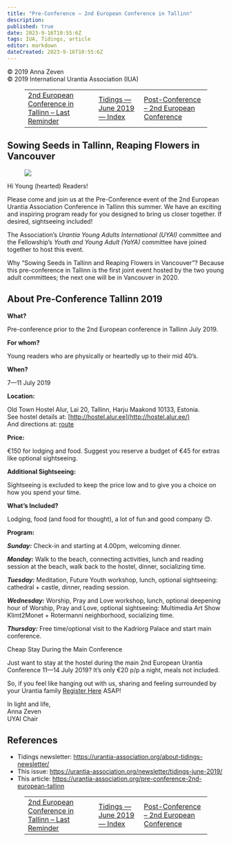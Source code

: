 ```yaml
---
title: "Pre-Conference – 2nd European Conference in Tallinn"
description: 
published: true
date: 2023-9-16T10:55:6Z
tags: IUA, Tidings, article
editor: markdown
dateCreated: 2023-9-16T10:55:6Z
---
```


<p class="v-card v-sheet theme--light gray lighten-3 px-2">© 2019 Anna Zeven<br>© 2019 International Urantia Association (IUA)</p>
<figure class="table chapter-navigator">
  <table>
    <tbody>
      <tr>
        <td>
        <a href="/en/article/IUA_Tidings/IUA_2019_2nd_european_conference_tallinn_last_reminder">
          <span class="mdi mdi-arrow-left-drop-circle"></span><span class="pl-2">2nd European Conference in Tallinn – Last Reminder</span>
        </a>
        </td>
        <td>
        <a href="/en/index/articles_iua_tidings#tidings-june-2019">
          <span class="mdi mdi-book-open-variant"></span><span class="pl-2">Tidings — June 2019 — Index</span>
        </a>
        </td>
        <td>
        <a href="/en/article/Risto_Mantynen/post_conference_2nd_european">
          <span class="pr-2">Post-Conference – 2nd European Conference</span><span class="mdi mdi-arrow-right-drop-circle"></span>
        </a>
        </td>
      </tr>
    </tbody>
  </table>
</figure>


## Sowing Seeds in Tallinn, Reaping Flowers in Vancouver

<figure id="Figure_1" class="image urantiapedia image-style-align-left">
<img src="/image/article/IUA_Tidings/Logo-Post-Conference-2019.jpg">
</figure>

Hi Young (hearted) Readers!

Please come and join us at the Pre-Conference event of the 2nd European Urantia Association Conference in Tallinn this summer. We have an exciting and inspiring program ready for you designed to bring us closer together. If desired, sightseeing included!

The Association’s _Urantia Young Adults International (UYAI)_ committee and the Fellowship’s _Youth and Young Adult (YaYA)_ committee have joined together to host this event.

Why “Sowing Seeds in Tallinn and Reaping Flowers in Vancouver”? Because this pre-conference in Tallinn is the first joint event hosted by the two young adult committees; the next one will be in Vancouver in 2020. 
<br style="clear:both;"/>

## About Pre-Conference Tallinn 2019

**What?**

Pre-conference prior to the 2nd European conference in Tallinn July 2019.

**For whom?**

Young readers who are physically or heartedly up to their mid 40’s.

**When?**

7—11 July 2019

**Location:**

Old Town Hostel Alur, Lai 20, Tallinn, Harju Maakond 10133, Estonia.  
See hostel details at: [http://hostel.alur.ee](http://hostel.alur.ee/)  
And directions at: [route](https://www.google.com/maps/dir/Lai+20,+10133+Tallinn,+Estland/@59.4389133,24.7405879,16z/data=!4m8!4m7!1m0!1m5!1m1!1s0x46929362529f2965:0x63f25ecb1b38cf41!2m2!1d24.7449653!2d59.4389134)

**Price:**

€150 for lodging and food. Suggest you reserve a budget of €45 for extras like optional sightseeing.

**Additional Sightseeing:**

Sightseeing is excluded to keep the price low and to give you a choice on how you spend your time.

**What’s Included?**

Lodging, food (and food for thought), a lot of fun and good company 😊.

**Program:**

**_Sunday:_** Check-in and starting at 4.00pm, welcoming dinner.

**_Monday:_** Walk to the beach, connecting activities, lunch and reading session at the beach, walk back to the hostel, dinner, socializing time.

**_Tuesday:_** Meditation, Future Youth workshop, lunch, optional sightseeing: cathedral + castle, dinner, reading session.

**_Wednesday:_** Worship, Pray and Love workshop, lunch, optional deepening hour of Worship, Pray and Love, optional sightseeing: Multimedia Art Show Klimt2Monet + Rotermanni neighborhood, socializing time.

**_Thursday:_** Free time/optional visit to the Kadriorg Palace and start main conference.

Cheap Stay During the Main Conference

Just want to stay at the hostel during the main 2nd European Urantia Conference 11—14 July 2019? It’s only €20 p/p a night, meals not included.

So, if you feel like hanging out with us, sharing and feeling surrounded by your Urantia family [Register Here](https://goo.gl/kzez5z) ASAP!

In light and life,  
Anna Zeven  
UYAI Chair

## References

- Tidings newsletter: https://urantia-association.org/about-tidings-newsletter/
- This issue: https://urantia-association.org/newsletter/tidings-june-2019/
- This article: https://urantia-association.org/pre-conference-2nd-european-tallinn

<figure class="table chapter-navigator">
  <table>
    <tbody>
      <tr>
        <td>
        <a href="/en/article/IUA_Tidings/IUA_2019_2nd_european_conference_tallinn_last_reminder">
          <span class="mdi mdi-arrow-left-drop-circle"></span><span class="pl-2">2nd European Conference in Tallinn – Last Reminder</span>
        </a>
        </td>
        <td>
        <a href="/en/index/articles_iua_tidings#tidings-june-2019">
          <span class="mdi mdi-book-open-variant"></span><span class="pl-2">Tidings — June 2019 — Index</span>
        </a>
        </td>
        <td>
        <a href="/en/article/Risto_Mantynen/post_conference_2nd_european">
          <span class="pr-2">Post-Conference – 2nd European Conference</span><span class="mdi mdi-arrow-right-drop-circle"></span>
        </a>
        </td>
      </tr>
    </tbody>
  </table>
</figure>
